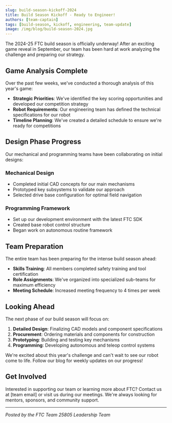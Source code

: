 ```yaml
---
slug: build-season-kickoff-2024
title: Build Season Kickoff - Ready to Engineer!
authors: [team-captain]
tags: [build-season, kickoff, engineering, team-update]
image: /img/blog/build-season-2024.jpg
---
```


The 2024-25 FTC build season is officially underway! After an exciting game reveal in September, our team has been hard at work analyzing the challenge and preparing our strategy.

<!-- truncate -->

## Game Analysis Complete

Over the past few weeks, we've conducted a thorough analysis of this year's game:

- **Strategic Priorities**: We've identified the key scoring opportunities and developed our competition strategy
- **Robot Requirements**: Our engineering team has defined the technical specifications for our robot
- **Timeline Planning**: We've created a detailed schedule to ensure we're ready for competitions

## Design Phase Progress

Our mechanical and programming teams have been collaborating on initial designs:

### Mechanical Design
- Completed initial CAD concepts for our main mechanisms
- Prototyped key subsystems to validate our approach
- Selected drive base configuration for optimal field navigation

### Programming Framework
- Set up our development environment with the latest FTC SDK
- Created base robot control structure
- Began work on autonomous routine framework

## Team Preparation

The entire team has been preparing for the intense build season ahead:

- **Skills Training**: All members completed safety training and tool certification
- **Role Assignments**: We've organized into specialized sub-teams for maximum efficiency
- **Meeting Schedule**: Increased meeting frequency to 4 times per week

## Looking Ahead

The next phase of our build season will focus on:

1. **Detailed Design**: Finalizing CAD models and component specifications
2. **Procurement**: Ordering materials and components for construction
3. **Prototyping**: Building and testing key mechanisms
4. **Programming**: Developing autonomous and teleop control systems

We're excited about this year's challenge and can't wait to see our robot come to life. Follow our blog for weekly updates on our progress!

## Get Involved

Interested in supporting our team or learning more about FTC? Contact us at [team email] or visit us during our meetings. We're always looking for mentors, sponsors, and community support.

---

*Posted by the FTC Team 25805 Leadership Team*